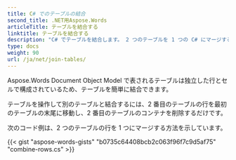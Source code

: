 ```yaml
---
title: C# でのテーブルの結合
second_title: .NET用Aspose.Words
articleTitle: テーブルを結合する
linktitle: テーブルを結合する
description: "C# でテーブルを結合します。 2 つのテーブルを 1 つの C# にマージする方法。"
type: docs
weight: 90
url: /ja/net/join-tables/
---
```


Aspose.Words Document Object Model で表されるテーブルは独立した行とセルで構成されているため、テーブルを簡単に結合できます。

テーブルを操作して別のテーブルと結合するには、2 番目のテーブルの行を最初のテーブルの末尾に移動し、2 番目のテーブルのコンテナを削除するだけです。

次のコード例は、2 つのテーブルの行を 1 つにマージする方法を示しています。

{{< gist "aspose-words-gists" "b0735c64408bcb2c063f96f7c9d5af75" "combine-rows.cs" >}}
